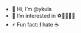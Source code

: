 - 👋 Hi, I’m @ykula
- 👀 I’m interested in ⚽️📸🏊🏻‍♂️
- ⚡ Fun fact: I hate ☕️

<!---
ykula/ykula is a ✨ special ✨ repository because its `README.md` (this file) appears on your GitHub profile.
You can click the Preview link to take a look at your changes.
--->
